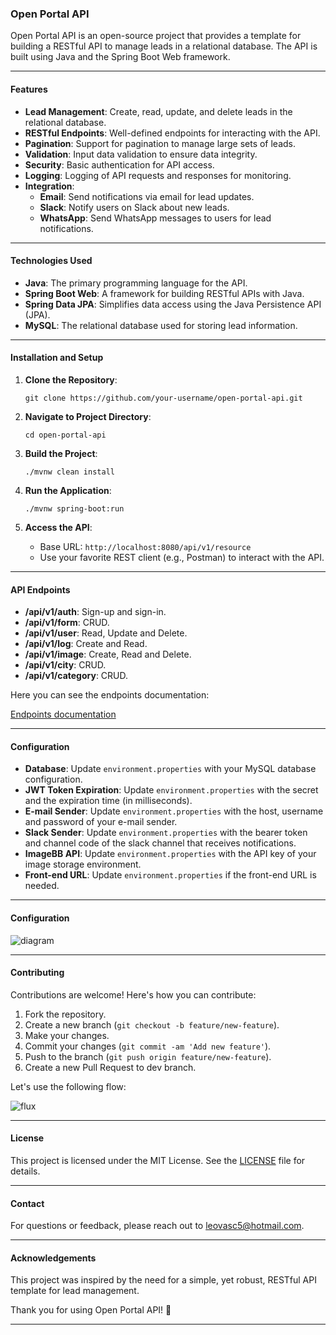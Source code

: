 ### Open Portal API

Open Portal API is an open-source project that provides a template for building a RESTful API to manage leads in a relational database. The API is built using Java and the Spring Boot Web framework.

---

#### Features

- **Lead Management**: Create, read, update, and delete leads in the relational database.
- **RESTful Endpoints**: Well-defined endpoints for interacting with the API.
- **Pagination**: Support for pagination to manage large sets of leads.
- **Validation**: Input data validation to ensure data integrity.
- **Security**: Basic authentication for API access.
- **Logging**: Logging of API requests and responses for monitoring.
- **Integration**:
  - **Email**: Send notifications via email for lead updates.
  - **Slack**: Notify users on Slack about new leads.
  - **WhatsApp**: Send WhatsApp messages to users for lead notifications.

---

#### Technologies Used

- **Java**: The primary programming language for the API.
- **Spring Boot Web**: A framework for building RESTful APIs with Java.
- **Spring Data JPA**: Simplifies data access using the Java Persistence API (JPA).
- **MySQL**: The relational database used for storing lead information.

---

#### Installation and Setup

1. **Clone the Repository**:
   ```shell
   git clone https://github.com/your-username/open-portal-api.git
   ```

2. **Navigate to Project Directory**:
   ```shell
   cd open-portal-api
   ```

3. **Build the Project**:
   ```shell
   ./mvnw clean install
   ```

4. **Run the Application**:
   ```shell
   ./mvnw spring-boot:run
   ```

5. **Access the API**:
   - Base URL: `http://localhost:8080/api/v1/resource`
   - Use your favorite REST client (e.g., Postman) to interact with the API.

---

#### API Endpoints

- **/api/v1/auth**: Sign-up and sign-in.
- **/api/v1/form**: CRUD.
- **/api/v1/user**: Read, Update and Delete.
- **/api/v1/log**: Create and Read.
- **/api/v1/image**: Create, Read and Delete.
- **/api/v1/city**: CRUD.
- **/api/v1/category**: CRUD.

Here you can see the endpoints documentation:

[Endpoints documentation](https://github.com/leovasc5/open-portal-api/endpoints.md)

---

#### Configuration

- **Database**: Update `environment.properties` with your MySQL database configuration.
- **JWT Token Expiration**: Update `environment.properties` with the secret and the expiration time (in milliseconds).
- **E-mail Sender**: Update `environment.properties` with the host, username and password of your e-mail sender.
- **Slack Sender**: Update `environment.properties` with the bearer token and channel code of the slack channel that receives notifications.
- **ImageBB API**: Update `environment.properties` with the API key of your image storage environment.
- **Front-end URL**: Update `environment.properties` if the front-end URL is needed.

---

#### Configuration

![diagram](https://github.com/leovasc5/open-portal-api/assets/70069239/6aa5e742-963e-4737-acb8-08cbceebc616)


---

#### Contributing

Contributions are welcome! Here's how you can contribute:

1. Fork the repository.
2. Create a new branch (`git checkout -b feature/new-feature`).
3. Make your changes.
4. Commit your changes (`git commit -am 'Add new feature'`).
5. Push to the branch (`git push origin feature/new-feature`).
6. Create a new Pull Request to dev branch.

  Let's use the following flow:

![flux](https://github.com/leovasc5/open-portal-api/assets/70069239/0fe85cf8-5483-4918-8249-bc1ea471edea)

---

#### License

This project is licensed under the MIT License. See the [LICENSE](LICENSE) file for details.

---

#### Contact

For questions or feedback, please reach out to [leovasc5@hotmail.com](mailto:leovasc5@hotmail.com).

---

#### Acknowledgements

This project was inspired by the need for a simple, yet robust, RESTful API template for lead management.

Thank you for using Open Portal API! 🚀

---